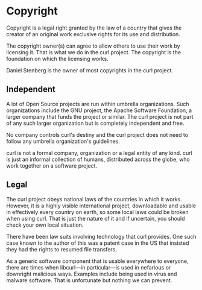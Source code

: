 # Copyright

Copyright is a legal right granted by the law of a country that gives the
creator of an original work exclusive rights for its use and distribution.

The copyright owner(s) can agree to allow others to use their work by
licensing it. That is what we do in the curl project. The copyright is the
foundation on which the licensing works.

Daniel Stenberg is the owner of most copyrights in the curl project.

## Independent

A lot of Open Source projects are run within umbrella organizations. Such
organizations include the GNU project, the Apache Software Foundation, a
larger company that funds the project or similar. The curl project is not part
of any such larger organization but is completely independent and free.

No company controls curl's destiny and the curl project does not need to
follow any umbrella organization's guidelines.

curl is not a formal company, organization or a legal entity of any kind. curl
is just an informal collection of humans, distributed across the globe, who
work together on a software project.

## Legal

The curl project obeys national laws of the countries in which it works. However,
it is a highly visible international project, downloadable and usable in
effectively every country on earth, so some local laws could be broken
when using curl. That is just the nature of it and if uncertain, you should check
your own local situation.

There have been law suits involving technology that curl provides. One such
case known to the author of this was a patent case in the US that insisted
they had the rights to resumed file transfers.

As a generic software component that is usable everywhere to everyone, there
are times when libcurl—in particular—is used in nefarious or downright
malicious ways. Examples include being used in virus and malware software. That
is unfortunate but nothing we can prevent.

